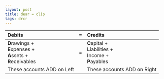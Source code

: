 ```yaml
---
layout: post
title: dear = clip
tags: drcr
---
```


| Debits |=| Credits |
|:----------|:-:|:-|
| **D**rawings + <br> **E**xpenses + <br> **A**ssets + <br> **R**eceivables |=| **C**apital + <br> **L**iabilities + <br> **I**ncome + <br> **P**ayables |
|These accounts ADD on Left| |These accounts ADD on Right|
